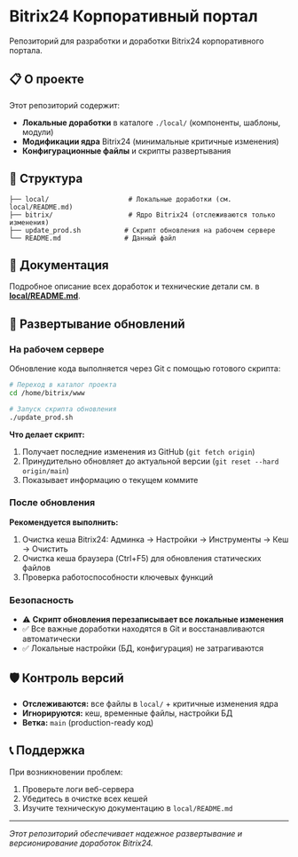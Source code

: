 # Bitrix24 Корпоративный портал

Репозиторий для разработки и доработки Bitrix24 корпоративного портала.

## 📋 О проекте

Этот репозиторий содержит:
- **Локальные доработки** в каталоге `./local/` (компоненты, шаблоны, модули)
- **Модификации ядра** Bitrix24 (минимальные критичные изменения)
- **Конфигурационные файлы** и скрипты развертывания

## 📁 Структура

```
├── local/                    # Локальные доработки (см. local/README.md)
├── bitrix/                   # Ядро Bitrix24 (отслеживаются только изменения)
├── update_prod.sh           # Скрипт обновления на рабочем сервере
└── README.md                # Данный файл
```

## 📖 Документация

Подробное описание всех доработок и технические детали см. в **[local/README.md](local/README.md)**.

## 🚀 Развертывание обновлений

### На рабочем сервере

Обновление кода выполняется через Git с помощью готового скрипта:

```bash
# Переход в каталог проекта
cd /home/bitrix/www

# Запуск скрипта обновления
./update_prod.sh
```

**Что делает скрипт:**
1. Получает последние изменения из GitHub (`git fetch origin`)
2. Принудительно обновляет до актуальной версии (`git reset --hard origin/main`)
3. Показывает информацию о текущем коммите

### После обновления

**Рекомендуется выполнить:**
1. Очистка кеша Bitrix24: Админка → Настройки → Инструменты → Кеш → Очистить
2. Очистка кеша браузера (Ctrl+F5) для обновления статических файлов
3. Проверка работоспособности ключевых функций

### Безопасность

- ⚠️ **Скрипт обновления перезаписывает все локальные изменения**
- ✅ Все важные доработки находятся в Git и восстанавливаются автоматически
- ✅ Локальные настройки (БД, конфигурация) не затрагиваются

## 🛡️ Контроль версий

- **Отслеживаются:** все файлы в `local/` + критичные изменения ядра
- **Игнорируются:** кеш, временные файлы, настройки БД
- **Ветка:** `main` (production-ready код)

## 📞 Поддержка

При возникновении проблем:
1. Проверьте логи веб-сервера
2. Убедитесь в очистке всех кешей
3. Изучите техническую документацию в `local/README.md`

---

*Этот репозиторий обеспечивает надежное развертывание и версионирование доработок Bitrix24.*